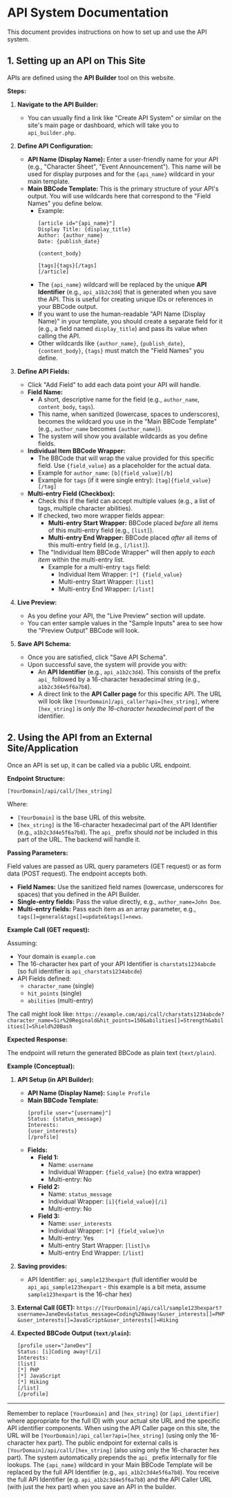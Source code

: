 # API System Documentation

This document provides instructions on how to set up and use the API system.

## 1. Setting up an API on This Site

APIs are defined using the **API Builder** tool on this website.

**Steps:**

1.  **Navigate to the API Builder:**
    *   You can usually find a link like "Create API System" or similar on the site's main page or dashboard, which will take you to `api_builder.php`.

2.  **Define API Configuration:**
    *   **API Name (Display Name):** Enter a user-friendly name for your API (e.g., "Character Sheet", "Event Announcement"). This name will be used for display purposes and for the `{api_name}` wildcard in your main template.
    *   **Main BBCode Template:** This is the primary structure of your API's output. You will use wildcards here that correspond to the "Field Names" you define below.
        *   Example:
            ```bbcode
            [article id="{api_name}"]
            Display Title: {display_title}
            Author: {author_name}
            Date: {publish_date}

            {content_body}

            [tags]{tags}[/tags]
            [/article]
            ```
        *   The `{api_name}` wildcard will be replaced by the unique **API Identifier** (e.g., `api_a1b2c3d4`) that is generated when you save the API. This is useful for creating unique IDs or references in your BBCode output.
        *   If you want to use the human-readable "API Name (Display Name)" in your template, you should create a separate field for it (e.g., a field named `display_title`) and pass its value when calling the API.
        *   Other wildcards like `{author_name}`, `{publish_date}`, `{content_body}`, `{tags}` must match the "Field Names" you define.

3.  **Define API Fields:**
    *   Click "Add Field" to add each data point your API will handle.
    *   **Field Name:**
        *   A short, descriptive name for the field (e.g., `author_name`, `content_body`, `tags`).
        *   This name, when sanitized (lowercase, spaces to underscores), becomes the wildcard you use in the "Main BBCode Template" (e.g., `author_name` becomes `{author_name}`).
        *   The system will show you available wildcards as you define fields.
    *   **Individual Item BBCode Wrapper:**
        *   The BBCode that will wrap the value provided for this specific field. Use `{field_value}` as a placeholder for the actual data.
        *   Example for `author_name`: `[b]{field_value}[/b]`
        *   Example for `tags` (if it were single entry): `[tag]{field_value}[/tag]`
    *   **Multi-entry Field (Checkbox):**
        *   Check this if the field can accept multiple values (e.g., a list of tags, multiple character abilities).
        *   If checked, two more wrapper fields appear:
            *   **Multi-entry Start Wrapper:** BBCode placed *before* all items of this multi-entry field (e.g., `[list]`).
            *   **Multi-entry End Wrapper:** BBCode placed *after* all items of this multi-entry field (e.g., `[/list]`).
        *   The "Individual Item BBCode Wrapper" will then apply to *each item* within the multi-entry list.
            *   Example for a multi-entry `tags` field:
                *   Individual Item Wrapper: `[*] {field_value}`
                *   Multi-entry Start Wrapper: `[list]`
                *   Multi-entry End Wrapper: `[/list]`

4.  **Live Preview:**
    *   As you define your API, the "Live Preview" section will update.
    *   You can enter sample values in the "Sample Inputs" area to see how the "Preview Output" BBCode will look.

5.  **Save API Schema:**
    *   Once you are satisfied, click "Save API Schema".
    *   Upon successful save, the system will provide you with:
        *   An **API Identifier** (e.g., `api_a1b2c3d4`). This consists of the prefix `api_` followed by a 16-character hexadecimal string (e.g., `a1b2c3d4e5f6a7b8`).
        *   A direct link to the **API Caller page** for this specific API. The URL will look like `[YourDomain]/api_caller?api=[hex_string]`, where `[hex_string]` is *only the 16-character hexadecimal part* of the identifier.

## 2. Using the API from an External Site/Application

Once an API is set up, it can be called via a public URL endpoint.

**Endpoint Structure:**

`[YourDomain]/api/call/[hex_string]`

Where:
*   `[YourDomain]` is the base URL of this website.
*   `[hex_string]` is the 16-character hexadecimal part of the API Identifier (e.g., `a1b2c3d4e5f6a7b8`). The `api_` prefix should *not* be included in this part of the URL. The backend will handle it.

**Passing Parameters:**

Field values are passed as URL query parameters (GET request) or as form data (POST request). The endpoint accepts both.

*   **Field Names:** Use the sanitized field names (lowercase, underscores for spaces) that you defined in the API Builder.
*   **Single-entry fields:** Pass the value directly, e.g., `author_name=John Doe`.
*   **Multi-entry fields:** Pass each item as an array parameter, e.g., `tags[]=general&tags[]=update&tags[]=news`.

**Example Call (GET request):**

Assuming:
*   Your domain is `example.com`
*   The 16-character hex part of your API Identifier is `charstats1234abcde` (so full identifier is `api_charstats1234abcde`)
*   API Fields defined:
    *   `character_name` (single)
    *   `hit_points` (single)
    *   `abilities` (multi-entry)

The call might look like:
`https://example.com/api/call/charstats1234abcde?character_name=Sir%20Reginald&hit_points=150&abilities[]=Strength&abilities[]=Shield%20Bash`

**Expected Response:**

The endpoint will return the generated BBCode as plain text (`text/plain`).

**Example (Conceptual):**

1.  **API Setup (in API Builder):**
    *   **API Name (Display Name):** `Simple Profile`
    *   **Main BBCode Template:**
        ```bbcode
        [profile user="{username}"]
        Status: {status_message}
        Interests:
        {user_interests}
        [/profile]
        ```
    *   **Fields:**
        *   **Field 1:**
            *   Name: `username`
            *   Individual Wrapper: `{field_value}` (no extra wrapper)
            *   Multi-entry: No
        *   **Field 2:**
            *   Name: `status_message`
            *   Individual Wrapper: `[i]{field_value}[/i]`
            *   Multi-entry: No
        *   **Field 3:**
            *   Name: `user_interests`
            *   Individual Wrapper: `[*] {field_value}\n`
            *   Multi-entry: Yes
            *   Multi-entry Start Wrapper: `[list]\n`
            *   Multi-entry End Wrapper: `[/list]`

2.  **Saving provides:**
    *   API Identifier: `api_sample123hexpart` (full identifier would be `api_api_sample123hexpart` - this example is a bit meta, assume `sample123hexpart` is the 16-char hex)

3.  **External Call (GET):**
    `https://[YourDomain]/api/call/sample123hexpart?username=JaneDev&status_message=Coding%20away!&user_interests[]=PHP&user_interests[]=JavaScript&user_interests[]=Hiking`

4.  **Expected BBCode Output (`text/plain`):**
    ```bbcode
    [profile user="JaneDev"]
    Status: [i]Coding away![/i]
    Interests:
    [list]
    [*] PHP
    [*] JavaScript
    [*] Hiking
    [/list]
    [/profile]
    ```

---

Remember to replace `[YourDomain]` and `[hex_string]` (or `[api_identifier]` where appropriate for the full ID) with your actual site URL and the specific API identifier components.
When using the API Caller page on this site, the URL will be `[YourDomain]/api_caller?api=[hex_string]` (using only the 16-character hex part).
The public endpoint for external calls is `[YourDomain]/api/call/[hex_string]` (also using only the 16-character hex part).
The system automatically prepends the `api_` prefix internally for file lookups.
The `{api_name}` wildcard in your Main BBCode Template will be replaced by the full API Identifier (e.g., `api_a1b2c3d4e5f6a7b8`).
You receive the full API Identifier (e.g. `api_a1b2c3d4e5f6a7b8`) and the API Caller URL (with just the hex part) when you save an API in the builder.
